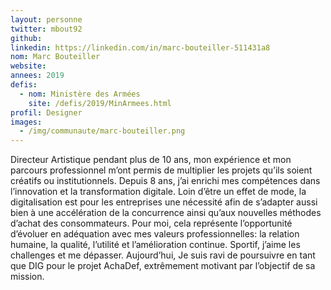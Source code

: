 ```yaml
---
layout: personne
twitter: mbout92
github:
linkedin: https://linkedin.com/in/marc-bouteiller-511431a8
nom: Marc Bouteiller
website:
annees: 2019
defis:
  - nom: Ministère des Armées
    site: /defis/2019/MinArmees.html
profil: Designer
images:
  - /img/communaute/marc-bouteiller.png
---
```

Directeur Artistique pendant plus de 10 ans, mon expérience et mon parcours professionnel m’ont permis de multiplier les projets qu’ils soient créatifs ou institutionnels. Depuis 8 ans, j’ai enrichi mes compétences dans l’innovation et la transformation digitale. Loin d’être un effet de mode, la digitalisation est pour les entreprises une nécessité afin de s’adapter aussi bien à une accélération de la concurrence ainsi qu’aux nouvelles méthodes d’achat des consommateurs. Pour moi, cela représente l’opportunité d’évoluer en adéquation avec mes valeurs professionnelles: la relation humaine, la qualité, l’utilité et l’amélioration continue. Sportif, j’aime les challenges et me dépasser. Aujourd’hui, Je suis ravi de poursuivre en tant que DIG pour le projet AchaDef, extrêmement motivant par l’objectif de sa mission.
